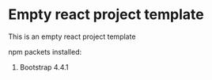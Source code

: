 # Empty react project template

This is an empty react project template

npm packets installed:
1) Bootstrap 4.4.1